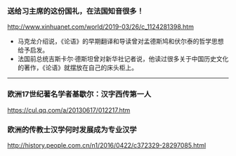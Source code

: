 ### 送给习主席的这份国礼，在法国知音很多！
http://www.xinhuanet.com/world/2019-03/26/c_1124281398.htm
- 马克龙介绍说，《论语》的早期翻译和导读曾对孟德斯鸠和伏尔泰的哲学思想给予启发。
- 法国前总统吉斯卡尔·德斯坦曾对新华社记者说，他读过很多关于中国历史文化的著作，《论语》就摆放在自己的床头柜上。
---
### 欧洲17世纪著名学者基歇尔：汉字西传第一人
https://cul.qq.com/a/20130617/012217.htm
### 欧洲的传教士汉学何时发展成为专业汉学
http://history.people.com.cn/n1/2016/0422/c372329-28297085.html